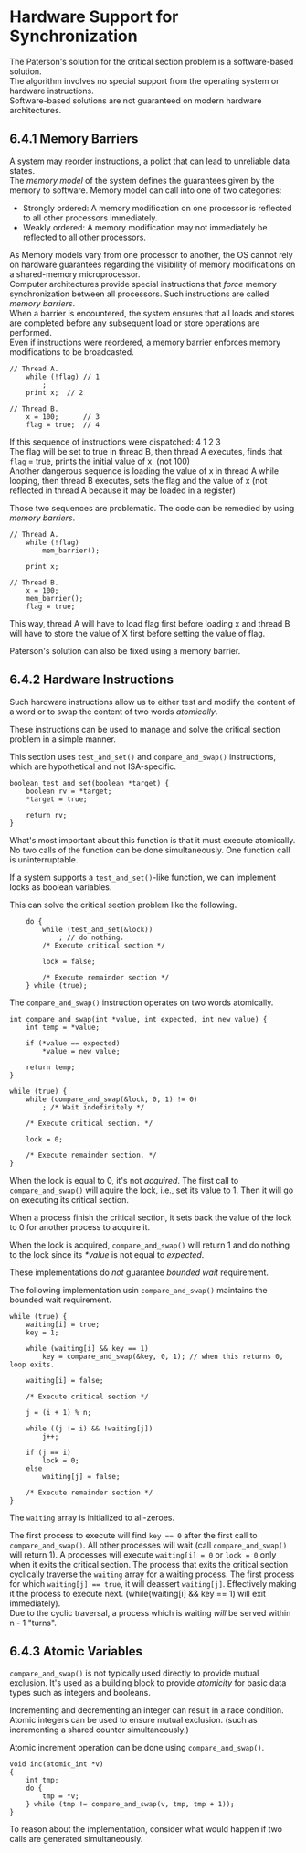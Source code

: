 # Hardware Support for Synchronization

The Paterson's solution for the critical section problem is a software-based solution.  
The algorithm involves no special support from the operating system or hardware instructions.  
Software-based solutions are not guaranteed on modern hardware architectures.  

## 6.4.1 Memory Barriers

A system may reorder instructions, a polict that can lead to unreliable data states.  
The _memory model_ of the system defines the guarantees given by the memory to software. Memory model can call into one of two categories:  
* Strongly ordered: A memory modification on one processor is reflected to all other processors immediately.
* Weakly ordered: A memory modification may not immediately be reflected to all other processors.

As Memory models vary from one processor to another, the OS cannot rely on hardware guarantees regarding the visibility of memory modifications on a shared-memory microprocessor.  
Computer architectures provide special instructions that _force_ memory synchronization between all processors. Such instructions are called _memory barriers_.  
When a barrier is encountered, the system ensures that all loads and stores are completed before any subsequent load or store operations are performed.  
Even if instructions were reordered, a memory barrier enforces memory modifications to be broadcasted.  

```
// Thread A.
	while (!flag) // 1
		;
	print x;  // 2
```

```
// Thread B.
	x = 100;      // 3
	flag = true;  // 4
```

If this sequence of instructions were dispatched: 4 1 2 3  
The flag will be set to true in thread B, then thread A executes, finds that `flag` = true, prints the initial value of x. (not 100)  
Another dangerous sequence is loading the value of x in thread A while looping, then thread B executes, sets the flag and the value of x (not reflected in thread A because it may be loaded in a register)  

Those two sequences are problematic. The code can be remedied by using _memory barriers_.

```
// Thread A.
	while (!flag)
		mem_barrier();
	
	print x;
```

```
// Thread B.
	x = 100;
	mem_barrier();
	flag = true;
```

This way, thread A will have to load flag first before loading x and thread B will have to store the value of X first before setting the value of flag.

Paterson's solution can also be fixed using a memory barrier.

## 6.4.2 Hardware Instructions

Such hardware instructions allow us to either test and modify the content of a word or to swap the content of two words _atomically_.

These instructions can be used to manage and solve the critical section problem in a simple manner.  

This section uses `test_and_set()` and `compare_and_swap()` instructions, which are hypothetical and not ISA-specific.

```
boolean test_and_set(boolean *target) {
	boolean rv = *target;
	*target = true;

	return rv;
}
```

What's most important about this function is that it must execute atomically. No two calls of the function can be done simultaneously. One function call is uninterruptable.

If a system supports a `test_and_set()`-like function, we can implement locks as boolean variables.  

This can solve the critical section problem like the following.

```
	do {
		while (test_and_set(&lock))
			; // do nothing.
		/* Execute critical section */

		lock = false;

		/* Execute remainder section */
	} while (true);
```

The `compare_and_swap()` instruction operates on two words atomically.

```
int compare_and_swap(int *value, int expected, int new_value) {
	int temp = *value;

	if (*value == expected)
		*value = new_value;

	return temp;
}
```

```
while (true) {
	while (compare_and_swap(&lock, 0, 1) != 0)
		; /* Wait indefinitely */
	
	/* Execute critical section. */

	lock = 0;

	/* Execute remainder section. */
}
```

When the lock is equal to 0, it's not _acquired_. The first call to `compare_and_swap()` will aquire the lock, i.e., set its value to 1. Then it will go on executing its critical section.

When a process finish the critical section, it sets back the value of the lock to 0 for another process to acquire it.

When the lock is acquired, `compare_and_swap()` will return 1 and do nothing to the lock since its _*value_ is not equal to _expected_.

These implementations do _not_ guarantee _bounded wait_ requirement.

The following implementation usin `compare_and_swap()` maintains the bounded wait requirement.

```
while (true) {
	waiting[i] = true;
	key = 1;

	while (waiting[i] && key == 1)
		key = compare_and_swap(&key, 0, 1); // when this returns 0, loop exits.

	waiting[i] = false;

	/* Execute critical section */

	j = (i + 1) % n;

	while ((j != i) && !waiting[j])
		j++;

	if (j == i)
		lock = 0;
	else 
		waiting[j] = false;

	/* Execute remainder section */
}
```

The `waiting` array is initialized to all-zeroes.

The first process to execute will find `key == 0` after the first call to `compare_and_swap()`.
All other processes will wait (call `compare_and_swap()` will return 1).
A processes will execute `waiting[i] = 0` or `lock = 0` only when it exits the critical section.
The process that exits the critical section cyclically traverse the `waiting` array for a waiting process. The first process for which `waiting[j] == true`, it will deassert `waiting[j]`. Effectively making it the process to execute next. (while(waiting[i] && key == 1) will exit immediately).  
Due to the cyclic traversal, a process which is waiting _will_ be served within n - 1 "turns".


## 6.4.3 Atomic Variables
`compare_and_swap()` is not typically used directly to provide mutual exclusion. It's used as a building block to provide _atomicity_ for basic data types such as integers and booleans.

Incrementing and decrementing an integer can result in a race condition. Atomic integers can be used to ensure mutual exclusion. (such as incrementing a shared counter simultaneously.)


Atomic increment operation can be done using `compare_and_swap()`.

```
void inc(atomic_int *v)
{
	int tmp;
	do {
		tmp = *v;
	} while (tmp != compare_and_swap(v, tmp, tmp + 1));
}
```

To reason about the implementation, consider what would happen if two calls are generated simultaneously.
